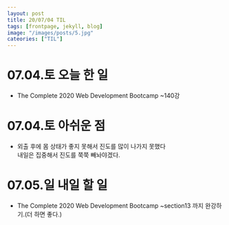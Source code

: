 ```yaml
---
layout: post
title: 20/07/04 TIL
tags: [frontpage, jekyll, blog]
image: "/images/posts/5.jpg"
cateories: ["TIL"]
---
```


# 07.04.토 오늘 한 일

- The Complete 2020 Web Development Bootcamp ~140강

# 07.04.토 아쉬운 점

- 외출 후에 몸 상태가 좋지 못해서 진도를 많이 나가지 못했다  
  내일은 집중해서 진도를 쭉쭉 빼놔야겠다.

# 07.05.일 내일 할 일

- The Complete 2020 Web Development Bootcamp ~section13 까지 완강하기.(더 하면 좋다.)

